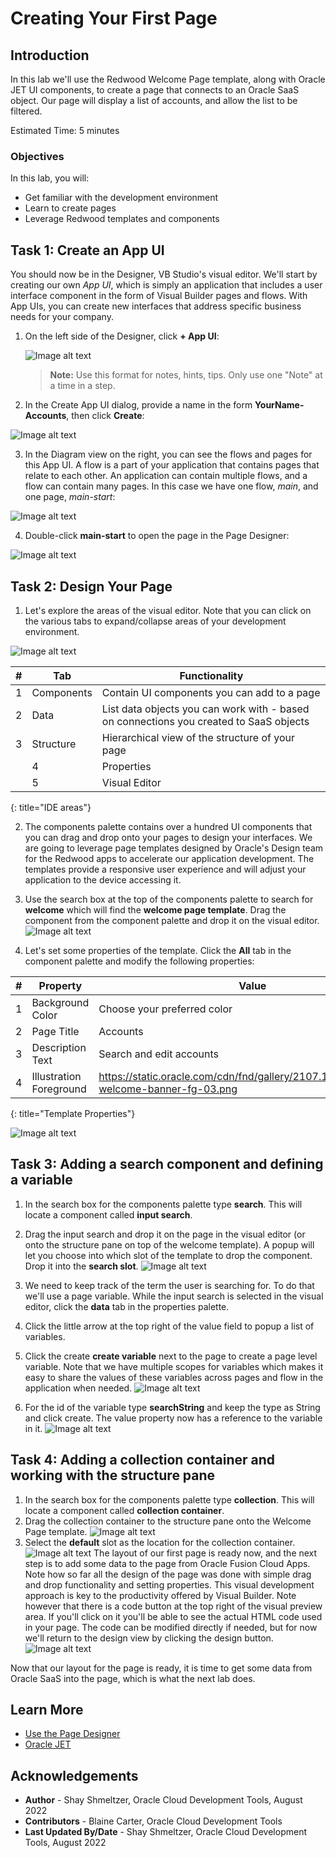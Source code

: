 # Creating Your First Page

## Introduction

In this lab we'll use the Redwood Welcome Page template, along with Oracle JET UI components, to create a page that connects to an Oracle SaaS object.  Our page will display a list of accounts, and allow the list to be filtered.

Estimated Time: 5 minutes

### Objectives

In this lab, you will:
* Get familiar with the development environment
* Learn to create pages
* Leverage Redwood templates and components

## Task 1: Create an App UI

You should now be in the Designer, VB Studio's visual editor. We'll start by creating our own *App UI*, which is simply an application that includes a user interface component in the form of Visual Builder pages and flows. With App UIs, you can create new interfaces that address specific business needs for your company.

1. On the left side of the Designer, click **+ App UI**:  

	![Image alt text](images/results.png)

	> **Note:** Use this format for notes, hints, tips. Only use one "Note" at a time in a step.

2. In the Create App UI dialog, provide a name in the form **YourName-Accounts**, then click **Create**:

  ![Image alt text](images/wssettings.png)

3. In the Diagram view on the right, you can see the flows and pages for this App UI. A flow is a part of your application that contains pages that relate to each other. An application can contain multiple flows, and a flow can contain many pages. In this case we have one flow, *main*, and one page, *main-start*:

  ![Image alt text](images/appflow.png)

4. Double-click  **main-start** to open the page in the Page Designer:

  ![Image alt text](images/IDE.png)

## Task 2: Design Your Page

1. Let's explore the areas of the visual editor. Note that you can click on the various tabs to expand/collapse areas of your development environment.

  ![Image alt text](images/IDE2.png)

  | #| Tab | Functionality |
  | --- | --- | --- |
  | 1 | Components | Contain UI components you can add to a page  |
  | 2 |Data | List data objects you can work with - based on connections you created to SaaS objects |
  | 3 | Structure | Hierarchical view of the structure of your page |
	  | 4 | Properties | A declarative way to define the properties of the selected component in your page |
	  | 5 | Visual Editor | Shows you a design/live and code view of your page content |
{: title="IDE areas"}

2. The components palette contains over a hundred UI components that you can drag and drop onto your pages to design your interfaces. We are going to leverage page templates designed by Oracle's Design team for the Redwood apps to accelerate our application development. The templates provide a responsive user experience and will adjust your application to the device accessing it.

3. Use the search box at the top of the components palette to search for **welcome** which will find the **welcome page template**. Drag the component from the component palette and drop it on the visual editor.  
  ![Image alt text](images/welcome.png)

4. Let's set some properties of the template. Click the **All** tab in the component palette and modify the following properties:

| # | Property | Value |
| --- | --- | --- |
| 1 | Background Color | Choose your preferred color  |
| 2 |Page Title | Accounts |
| 3 | Description Text| Search and edit accounts |
| 4 | Illustration Foreground | https://static.oracle.com/cdn/fnd/gallery/2107.1.0/images/illust-welcome-banner-fg-03.png |
{: title="Template Properties"}

  ![Image alt text](images/properties.png)

## Task 3: Adding a search component and defining a variable

1. In the search box for the components palette type **search**. This will locate a component called **input search**.
2. Drag the input search and drop it on the page in the visual editor (or onto the structure pane on top of the welcome template). A popup will let you choose into which slot of the template to drop the component. Drop it into the **search slot**.
  ![Image alt text](images/properties.png)

3. We need to keep track of the term the user is searching for. To do that we'll use a page variable.
While the input search is selected in the visual editor, click the **data** tab in the properties palette.

4. Click the little arrow at the top right of the value field to popup a list of variables.

5. Click the create **create variable** next to the page to create a page level variable. Note that we have multiple scopes for variables which makes it easy to share the values of these variables across pages and flow in the application when needed.
  ![Image alt text](images/properties.png)

6. For the id of the variable type **searchString** and keep the type as String and click create. The value property now has a reference to the variable in it.
  ![Image alt text](images/variablesettings.png)

## Task 4: Adding a collection container and working with the structure pane

1. In the search box for the components palette type **collection**. This will locate a component called **collection container**.
2. Drag the collection container to the structure pane onto the Welcome Page template.
  ![Image alt text](images/collection.png)
3. Select the **default** slot as the location for the collection container.
  ![Image alt text](images/slot.png)
The layout of our first page is ready now, and the next step is to add some data to the page from Oracle Fusion Cloud Apps.
Note how so far all the design of the page was done with simple drag and drop functionality and setting properties. This visual development approach is key to the productivity offered by Visual Builder. Note however that there is a code button at the top right of the visual preview area. If you'll click on it you'll be able to see the actual HTML code used in your page. The code can be modified directly if needed, but for now we'll return to the design view by clicking the design button.
  ![Image alt text](images/complete.png)

Now that our layout for the page is ready, it is time to get some data from Oracle SaaS into the page, which is what the next lab does.

## Learn More

* [Use the Page Designer](https://docs.oracle.com/en/cloud/paas/visual-builder/visualbuilder-building-appui/get-started1.html#GUID-CC2B203D-51D3-4408-8D0B-4E26C86BCBC0)
* [Oracle JET](http://oracle.com/jet)

## Acknowledgements
* **Author** - Shay Shmeltzer, Oracle Cloud Development Tools, August 2022
* **Contributors** -  Blaine Carter, Oracle Cloud Development Tools
* **Last Updated By/Date** - Shay Shmeltzer, Oracle Cloud Development Tools, August 2022
